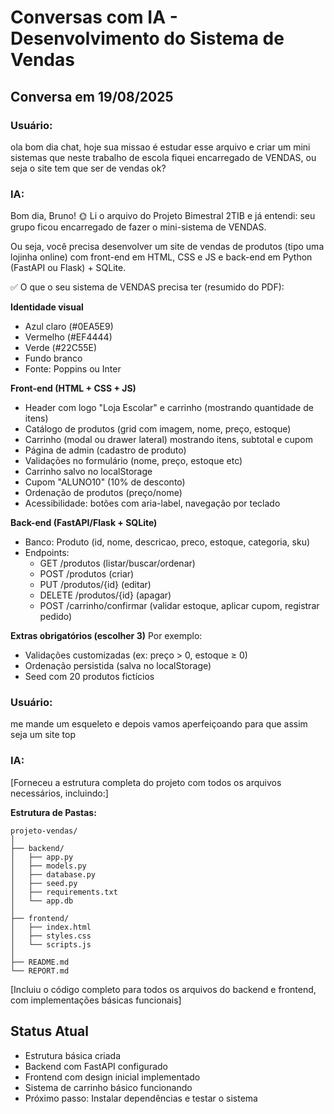 # Conversas com IA - Desenvolvimento do Sistema de Vendas

## Conversa em 19/08/2025

### Usuário:
ola bom dia chat, hoje sua missao é estudar esse arquivo e criar um mini sistemas que neste trabalho de escola fiquei encarregado de VENDAS, ou seja o site tem que ser de vendas ok?

### IA:
Bom dia, Bruno! 🌞
Li o arquivo do Projeto Bimestral 2TIB e já entendi: seu grupo ficou encarregado de fazer o mini-sistema de VENDAS.

Ou seja, você precisa desenvolver um site de vendas de produtos (tipo uma lojinha online) com front-end em HTML, CSS e JS e back-end em Python (FastAPI ou Flask) + SQLite.

✅ O que o seu sistema de VENDAS precisa ter (resumido do PDF):

**Identidade visual**
- Azul claro (#0EA5E9)
- Vermelho (#EF4444)
- Verde (#22C55E)
- Fundo branco
- Fonte: Poppins ou Inter

**Front-end (HTML + CSS + JS)**
- Header com logo "Loja Escolar" e carrinho (mostrando quantidade de itens)
- Catálogo de produtos (grid com imagem, nome, preço, estoque)
- Carrinho (modal ou drawer lateral) mostrando itens, subtotal e cupom
- Página de admin (cadastro de produto)
- Validações no formulário (nome, preço, estoque etc)
- Carrinho salvo no localStorage
- Cupom "ALUNO10" (10% de desconto)
- Ordenação de produtos (preço/nome)
- Acessibilidade: botões com aria-label, navegação por teclado

**Back-end (FastAPI/Flask + SQLite)**
- Banco: Produto (id, nome, descricao, preco, estoque, categoria, sku)
- Endpoints:
  - GET /produtos (listar/buscar/ordenar)
  - POST /produtos (criar)
  - PUT /produtos/{id} (editar)
  - DELETE /produtos/{id} (apagar)
  - POST /carrinho/confirmar (validar estoque, aplicar cupom, registrar pedido)

**Extras obrigatórios (escolher 3)**
Por exemplo:
- Validações customizadas (ex: preço > 0, estoque ≥ 0)
- Ordenação persistida (salva no localStorage)
- Seed com 20 produtos fictícios

### Usuário:
me mande um esqueleto e depois vamos aperfeiçoando para que assim seja um site top

### IA:
[Forneceu a estrutura completa do projeto com todos os arquivos necessários, incluindo:]

**Estrutura de Pastas:**
```
projeto-vendas/
│
├── backend/
│   ├── app.py
│   ├── models.py
│   ├── database.py
│   ├── seed.py
│   ├── requirements.txt
│   └── app.db
│
├── frontend/
│   ├── index.html
│   ├── styles.css
│   └── scripts.js
│
├── README.md
└── REPORT.md
```

[Incluiu o código completo para todos os arquivos do backend e frontend, com implementações básicas funcionais]

## Status Atual
- Estrutura básica criada
- Backend com FastAPI configurado
- Frontend com design inicial implementado
- Sistema de carrinho básico funcionando
- Próximo passo: Instalar dependências e testar o sistema
